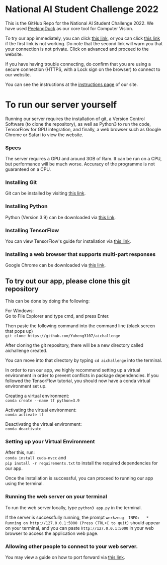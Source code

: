 # National AI Student Challenge 2022
This is the GitHub Repo for the National AI Student Challenge 2022. We have used [PeekingDuck](https://github.com/aisingapore/PeekingDuck) as our core tool for Computer Vision.

To try our app immediately, you can click [this link](https://fitai.click), or you can click [this link](https://fitai.ddns.net) if the first link is not working. Do note that the second link will warn you that your connection is not private. Click on advanced and proceed to the website.

If you have having trouble connecting, do confirm that you are using a secure connection (HTTPS, with a Lock sign on the browser) to connect to our website.

You can see the instructions at the [instructions page](https://fitai.click/instructions) of our site.

# To run our server yourself
Running our server requires the installation of git, a Version Control Software (to clone the repository), as well as Python3 to run the code, TensorFlow for GPU integration, and finally, a web browser such as Google Chrome or Safari to view the website.

### Specs
The server requires a GPU and around 3GB of Ram. It can be run on a CPU, but performance will be much worse. Accuracy of the programme is not guaranteed on a CPU.

### Installing Git
Git can be installed by visiting [this link](https://git-scm.com/downloads).

### Installing Python
Python (Version 3.9) can be downloaded via [this link](https://www.python.org/downloads/).

### Installing TensorFlow
You can view TensorFlow's guide for installation via [this link](https://www.tensorflow.org/install/pip).

### Installing a web browser that supports multi-part responses
Google Chrome can be downloaded via [this link](https://www.google.com/intl/en_sg/chrome/).

## To try out our app, please clone this git repository

This can be done by doing the following:

For Windows:  
Go to File Explorer and type cmd, and press Enter.  

Then paste the following command into the command line (black screen that pops up)    
```git clone https://github.com/Yuheng3107/aichallenge```

After cloning the git repository, there will be a new directory called aichallenge created. 

You can move into that directory by typing ```cd aichallenge``` into the terminal.

In order to run our app, we highly recommend setting up a virtual environment in order to prevent conflicts in package dependencies. If you followed the TensorFlow tutorial, you should now have a conda virtual environment set up.

Creating a virtual environment:   
```conda create --name tf python=3.9```  

Activating the virtual environment:  
```conda activate tf```  

Deactivating the virtual environment:   
```conda deactivate``` 

### Setting up your Virtual Environment

After this, run:   
```conda install cuda-nvcc``` and   
```pip install -r requirements.txt```
 to install the required dependencies for our app.  

Once the installation is successful, you can proceed to running our app using the terminal.

### Running the web server on your terminal
To run the web server locally, type    ```python3 app.py```    in the terminal.

If the server is successfully running, the prompt
```werkzeug  INFO:   * Running on http://127.0.0.1:5000 (Press CTRL+C to quit)``` should appear on your terminal, and you can paste ```http://127.0.0.1:5000``` in your web browser to access the application web page.

### Allowing other people to connect to your web server.
You may view a guide on how to port forward via [this link](https://www.lifewire.com/how-to-port-forward-4163829).
